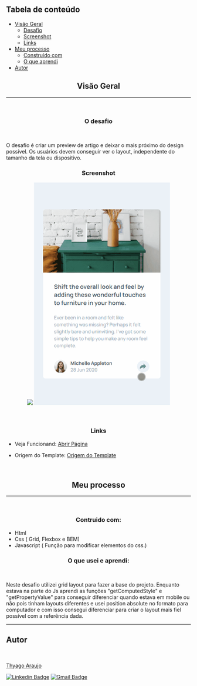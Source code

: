 <h2> Tabela de conteúdo </h2>

-  [Visão Geral](#visão-geral)
   -  [Desafio](#desafio)
   -  [Screenshot](#screenshot)
   -  [Links](#links)
-  [Meu processo](#meu-processo)
   -  [Construído com](#build-with)
   -  [O que aprendi](#o-que-aprendi)
-  [Autor](#autor)

<h2 id="visão-geral" align="center"> Visão Geral </h2>

---

<br>
<h3 id="desafio" align="center">O desafio </h3>
<br>
<p>
O desafio é criar um preview de artigo e deixar o mais próximo do design possível. Os usuários devem conseguir ver o layout, independente do tamanho da tela ou dispositivo.
</p>

<h3 id="screenshot" align="center"> Screenshot </h3>
<div align="center">
<img src="./images/readme/web.gid" max-width="750px">
<img src="./images/readme/mobile.gif" max-width="250px">
</div>
<br>
<br>

<h3 id="links" align="center"> Links </h3>

-  Veja Funcionand: [Abrir Página](https://thyagoaraujom.github.io/Praticando-templates/iniciante/article-preview-component-master/index.html)

-  Origem do Template: [Origem do Template](https://www.frontendmentor.io/challenges/article-preview-component-dYBN_pYFT)

<br>

<h2 id="meu-processo" align="center"> Meu processo </h2>

---

<br>
<h3 id="build-with" align="center"> Contruido com: </h3>

-  Html
-  Css ( Grid, Flexbox e BEM)
-  Javascript ( Função para modificar elementos do css.)

<h3 id="o-que-aprendi" align="center"> O que usei e aprendi: </h3>
<br>
<p>
Neste desafio utilizei grid layout para fazer a base do projeto. Enquanto estava na parte do Js aprendi as funções "getComputedStyle" e "getPropertyValue" para conseguir diferenciar quando estava em mobile ou não pois tinham layouts diferentes e usei position absolute no formato para computador e com isso consegui diferenciar para criar o layout mais fiel possível com a referência dada.
</p>

---

<h2 id="autor">Autor</h2>

<a href="https://github.com/thyagoaraujom">
 <img style="border-radius: 50%;" src="https://avatars.githubusercontent.com/u/51569984" width="100px;" alt=""/>
</br>
<p> Thyago Araujo <p>
</a>

[![Linkedin Badge](https://img.shields.io/badge/-ThyagoAraujo-blue?style=flat-square&logo=Linkedin&logoColor=white&link=https://www.linkedin.com/in/thyago-araujo-m/)](https://www.linkedin.com/in/thyago-araujo-m/)
[![Gmail Badge](https://img.shields.io/badge/-thyagoaraujomotta@gmail.com-c14438?style=flat-square&logo=Gmail&logoColor=white&link=mailto:thyagoaraujomotta@gmail.com)](mailto:thyagoaraujomotta@gmail.com)
